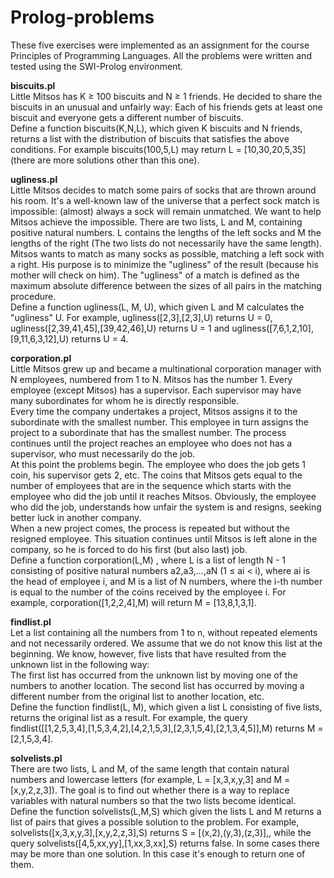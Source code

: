 # Prolog-problems
These five exercises were implemented as an assignment for the course Principles of Programming Languages.
All the problems were written and tested using the SWI-Prolog environment.

**biscuits.pl**  
Little Mitsos has K ≥ 100 biscuits and N ≥ 1 friends. He decided to share the biscuits in an unusual and unfairly way:
Each of his friends gets at least one biscuit and everyone gets a different number of biscuits.  
Define a function biscuits(K,N,L), which given K biscuits and N friends, returns a list with the distribution of biscuits that satisfies the above conditions. For example biscuits(100,5,L) may return L = [10,30,20,5,35] (there are more solutions other than this one).

**ugliness.pl**  
Little Mitsos decides to match some pairs of socks that are thrown around his room. It's a well-known law of the universe that a perfect sock match is impossible: (almost) always a sock will remain unmatched. We want to help Mitsos achieve the impossible. There are two lists, L and M, containing positive natural numbers. L contains the lengths of the left socks and M the lengths of the right (The two lists do not necessarily have the same length). Mitsos wants to match as many socks as possible, matching a left sock with a right. His purpose is to minimize the "ugliness" of the result (because his mother will check on him). The "ugliness" of a match is defined as the maximum absolute difference between the sizes of all pairs in the matching procedure.  
Define a function ugliness(L, M, U), which given L and M calculates the "ugliness" U. For example, ugliness([2,3],[2,3],U) returns U = 0, ugliness([2,39,41,45],[39,42,46],U) returns U = 1 and ugliness([7,6,1,2,10],[9,11,6,3,12],U) returns U = 4.
    
**corporation.pl**  
Little Mitsos grew up and became a multinational corporation manager with N employees, numbered from 1 to N. Mitsos has the number 1. Every employee (except Mitsos) has a supervisor. Each supervisor may have many subordinates for whom he is directly responsible.  
Every time the company undertakes a project, Mitsos assigns it to the subordinate with the smallest number. This employee in turn assigns the project to a subordinate that has the smallest number. The process continues until the project reaches an employee who does not has a supervisor, who must necessarily do the job.  
At this point the problems begin. The employee who does the job gets 1 coin, his supervisor gets 2, etc. The coins that Mitsos gets equal to the number of employees that are in the sequence which starts with the employee who did the job until it reaches Mitsos. Obviously, the employee who did the job, understands how unfair the system is and resigns, seeking better luck in another company.  
When a new project comes, the process is repeated but without the resigned employee. This situation continues until Mitsos is left alone in the company, so he is forced to do his first (but also last) job.  
Define a function corporation(L,M) , where L is a list of length N - 1 consisting of positive natural numbers a2,a3,...,aN
(1 ≤ ai < i), where ai is the head of employee i, and M is a list of N numbers, where the i-th number is equal to the number
of the coins received by the employee i. For example, corporation([1,2,2,4],M) will return M = [13,8,1,3,1].

**findlist.pl**  
Let a list containing all the numbers from 1 to n, without repeated elements and not necessarily ordered. We assume that we do not know this list at the beginning. We know, however, five lists that have resulted from the unknown list in the following way:  
The first list has occurred from the unknown list by moving one of the numbers to another location. The second list has occurred by moving a different number from the original list to another location, etc.  
Define the function findlist(L, M), which given a list L consisting of five lists, returns the original list as a result. For example, the query findlist([[1,2,5,3,4],[1,5,3,4,2],[4,2,1,5,3],[2,3,1,5,4],[2,1,3,4,5]],M) returns M = [2,1,5,3,4].

**solvelists.pl**  
There are two lists, L and M, of the same length that contain natural numbers and lowercase letters 
(for example, L = [x,3,x,y,3] and M = [x,y,2,z,3]). The goal is to find out whether there is a way to replace variables with natural numbers so that the two lists become identical.  
Define the function solvelists(L,M,S) which given the lists L and M returns a list of pairs that gives a possible solution to the problem. For example, solvelists([x,3,x,y,3],[x,y,2,z,3],S) returns S = [(x,2),(y,3),(z,3)],, while the query solvelists([4,5,xx,yy],[1,xx,3,xx],S) returns false. In some cases there may be more than one solution. In this case it's enough to return one of them.
